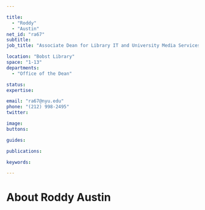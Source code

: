 ```yaml
---

title:
  - "Roddy"
  - "Austin"
net_id: "ra67"
subtitle: 
job_title: "Associate Dean for Library IT and University Media Services"

location: "Bobst Library"
space: "1-13"
departments:
  - "Office of the Dean"

status: 
expertise:

email: "ra67@nyu.edu"
phone: "(212) 998-2495"
twitter: 

image: 
buttons:

guides:

publications:

keywords:

---
```


# About Roddy Austin


